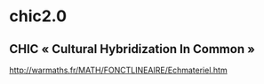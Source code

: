 # chic2.0
## CHIC « Cultural Hybridization In Common »

http://warmaths.fr/MATH/FONCTLINEAIRE/Echmateriel.htm